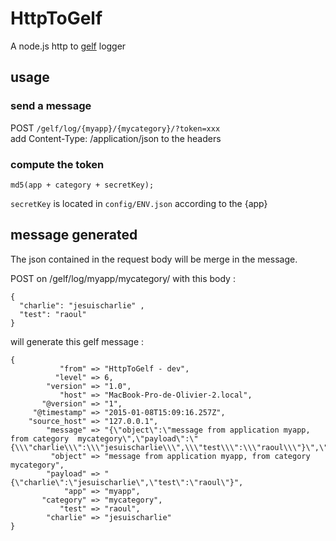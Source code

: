 # HttpToGelf
A node.js http to [gelf](https://www.graylog2.org/resources/gelf) logger 

## usage 

### send a message

POST `/gelf/log/{myapp}/{mycategory}/?token=xxx`  
add Content-Type: /application/json to the headers

### compute the token 

`md5(app + category + secretKey);`

`secretKey` is located in `config/ENV.json` according to the {app}

## message generated

The json contained in the request body will be merge in the message. 

POST on /gelf/log/myapp/mycategory/ with this body : 

```
{ 
  "charlie": "jesuischarlie" ,
  "test": "raoul"
}
```

will generate this gelf message : 

```
{
           "from" => "HttpToGelf - dev",
          "level" => 6,
        "version" => "1.0",
           "host" => "MacBook-Pro-de-Olivier-2.local",
       "@version" => "1",
     "@timestamp" => "2015-01-08T15:09:16.257Z",
    "source_host" => "127.0.0.1",
        "message" => "{\"object\":\"message from application myapp, from category  mycategory\",\"payload\":\"{\\\"charlie\\\":\\\"jesuischarlie\\\",\\\"test\\\":\\\"raoul\\\"}\",\"app\":\"myapp\",\"category\":\"mycategory\",\"test\":\"raoul\",\"charlie\":\"jesuischarlie\"}",
         "object" => "message from application myapp, from category mycategory",
        "payload" => "{\"charlie\":\"jesuischarlie\",\"test\":\"raoul\"}",
            "app" => "myapp",
       "category" => "mycategory",
           "test" => "raoul",
        "charlie" => "jesuischarlie"
}
```
